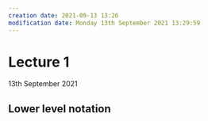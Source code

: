 ```yaml
---
creation date: 2021-09-13 13:26
modification date: Monday 13th September 2021 13:29:59
---
```

#  Lecture 1
13th September 2021

## Lower level notation
